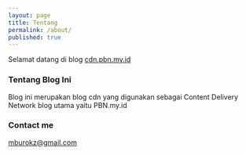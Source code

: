 ```yaml
---
layout: page
title: Tentang
permalink: /about/
published: true
---
```

Selamat datang di blog [cdn.pbn.my.id]({{site.baseurl}}) 

### Tentang Blog Ini

Blog ini merupakan blog cdn yang digunakan sebagai Content Delivery Network blog utama yaitu PBN.my.id

### Contact me

[mburokz@gmail.com](mailto:mburokz@gmail.com)
